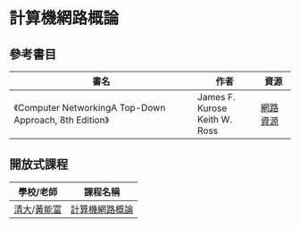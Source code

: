 # 計算機網路概論

## 參考書目

| 書名                                                                                                                                                  | 作者                               | 資源         |
| ----------------------------------------------------------------------------------------------------------------------------------------------------- | ---------------------------------- | ------------ |
| 《<span class="book-title"><span class="main-title">Computer Networking</span><span class="subtitle">A Top-Down Approach, 8th Edition</span></span>》 | James F. Kurose<br />Keith W. Ross | [網路資源][] |

[網路資源]: https://gaia.cs.umass.edu/kurose_ross/instructor.php

## 開放式課程

| 學校/老師           | 課程名稱         |
| ------------------- | ---------------- |
| [清大][]/[黃能富][] | [計算機網路概論] |

[清大]: https://ocw.nthu.edu.tw/ocw/
[黃能富]: https://ocw.nthu.edu.tw/ocw/index.php?page=course&cid=291&
[計算機網路概論]: https://www.youtube.com/playlist?list=PLS0SUwlYe8cxktXNovos9xleroaWyb-z5
